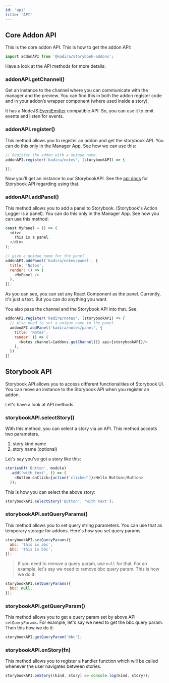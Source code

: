 ```yaml
---
id: 'api'
title: 'API'
---
```


## Core Addon API

This is the core addon API. This is how to get the addon API:

```js
import addonAPI from '@kadira/storybook-addons';
```

Have a look at the API methods for more details:

### addonAPI.getChannel()

Get an instance to the channel where you can communicate with the manager and the preview. You can find this in both the addon register code and in your addon’s wrapper component (where used inside a story).

It has a NodeJS [EventEmitter](https://nodejs.org/api/events.html) compatible API. So, you can use it to emit events and listen for events.

### addonAPI.register()

This method allows you to register an addon and get the storybook API. You can do this only in the Manager App.
See how we can use this:

```js
// Register the addon with a unique name.
addonAPI.register('kadira/notes', (storybookAPI) => {

});
```

Now you'll get an instance to our StorybookAPI. See the [api docs](/docs/react-storybook/addons/api#storybook-api) for Storybook API regarding using that.

### addonAPI.addPanel()

This method allows you to add a panel to Storybook. (Storybook's Action Logger is a panel). You can do this only in the Manager App.
See how you can use this method:

```js
const MyPanel = () => (
  <div>
    This is a panel.
  </div>
);

// give a unique name for the panel
addonAPI.addPanel('kadira/notes/panel', {
  title: 'Notes',
  render: () => (
    <MyPanel />
  ),
});
```

As you can see, you can set any React Component as the panel. Currently, it's just a text. But you can do anything you want.

You also pass the channel and the Storybook API into that. See:

```js
addonAPI.register('kadira/notes', (storybookAPI) => {
  // Also need to set a unique name to the panel.
  addonAPI.addPanel('kadira/notes/panel', {
    title: 'Notes',
    render: () => (
      <Notes channel={addons.getChannel()} api={storybookAPI}/>
    ),
  })
})
```

## Storybook API

Storybook API allows you to access different functionalities of Storybook UI. You can move an instance to the Storybook API when you register an addon.

Let's have a look at API methods.

### storybookAPI.selectStory()

With this method, you can select a story via an API. This method accepts two parameters.

1.  story kind name
2.  story name (optional)

Let's say you've got a story like this:

```js
storiesOf('Button', module)
  .add('with text', () => (
    <Button onClick={action('clicked')}>Hello Button</Button>
  ));
```

This is how you can select the above story:

```js
storybookAPI.selectStory('Button', 'with text');
```

### storybookAPI.setQueryParams()

This method allows you to set query string parameters. You can use that as temporary storage for addons. Here's how you set query params.

```js
storybookAPI.setQueryParams({
  abc: 'this is abc',
  bbc: 'this is bbc',
});
```

> If you need to remove a query param, use `null` for that. For an example, let's say we need to remove bbc query param. This is how we do it:

```js
storybookAPI.setQueryParams({
  bbc: null,
});
```

### storybookAPI.getQueryParam()

This method allows you to get a query param set by above API `setQueryParams`. For example, let's say we need to get the bbc query param. Then this how we do it:

```js
storybookAPI.getQueryParam('bbc');
```

### storybookAPI.onStory(fn)

This method allows you to register a handler function which will be called whenever the user navigates between stories.

```js
storybookAPI.onStory((kind, story) => console.log(kind, story));
```
